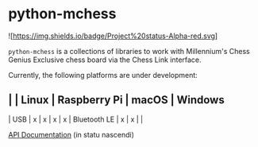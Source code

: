 # python-mchess

![https://img.shields.io/badge/Project%20status-Alpha-red.svg]

`python-mchess` is a collections of libraries to work with Millennium's Chess Genius Exclusive chess board via the Chess Link interface.

Currently, the following platforms are under development:

|              | Linux | Raspberry Pi | macOS | Windows
-------------------------------------------------------
| USB          |    x  |     x        |   x   |    x
| Bluetooth LE |    x  |     x        |       | 


[API Documentation](https://domschl.github.io/python-mchess/doc/build/html/index.html) (in statu nascendi)
